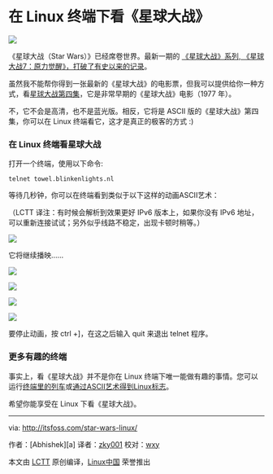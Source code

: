 在 Linux 终端下看《星球大战》
================================================================================
![](http://itsfoss.com/wp-content/uploads/2015/12/Star-Wars-Linux-Terminal-2.png)

《星球大战（Star Wars）》已经席卷世界。最新一期的 [《星球大战》系列, 《星球大战7：原力觉醒》，打破了有史以来的记录][1]。

虽然我不能帮你得到一张最新的《星球大战》的电影票，但我可以提供给你一种方式，看[星球大战第四集][2]，它是非常早期的《星球大战》电影（1977 年）。


不，它不会是高清，也不是蓝光版。相反，它将是 ASCII 版的《星球大战》第四集，你可以在 Linux 终端看它，这才是真正的极客的方式 :)

### 在 Linux 终端看星球大战 ###

打开一个终端，使用以下命令:
    
	telnet towel.blinkenlights.nl

等待几秒钟，你可以在终端看到类似于以下这样的动画ASCII艺术：

（LCTT 译注：有时候会解析到效果更好 IPv6 版本上，如果你没有 IPv6 地址，可以重新连接试试；另外似乎线路不稳定，出现卡顿时稍等。）

![](http://itsfoss.com/wp-content/uploads/2015/12/Star-Wars-Linux-Terminal.png)

它将继续播映……

![](http://itsfoss.com/wp-content/uploads/2015/12/Star-Wars-Linux-Terminal-1.png)

![](http://itsfoss.com/wp-content/uploads/2015/12/Star-Wars-Linux-Terminal-2.png)

![](http://itsfoss.com/wp-content/uploads/2015/12/Star-Wars-Linux-Terminal-3.png)

![](http://itsfoss.com/wp-content/uploads/2015/12/Star-Wars-Linux-Terminal-5.png)

要停止动画，按 ctrl +]，在这之后输入 quit 来退出 telnet 程序。

### 更多有趣的终端 ###

事实上，看《星球大战》并不是你在 Linux 终端下唯一能做有趣的事情。您可以运行[终端里的列车][3]或[通过ASCII艺术得到Linux标志][4]。

希望你能享受在 Linux 下看《星球大战》。

--------------------------------------------------------------------------------

via: http://itsfoss.com/star-wars-linux/

作者：[Abhishek][a]
译者：[zky001](https://github.com/zky001)
校对：[wxy](https://github.com/wxy)

本文由 [LCTT](https://github.com/LCTT/TranslateProject) 原创编译，[Linux中国](https://linux.cn/) 荣誉推出

[1]:http://www.gamespot.com/articles/star-wars-7-breaks-thursday-night-movie-opening-re/1100-6433246/
[2]:http://www.imdb.com/title/tt0076759/
[3]:http://itsfoss.com/ubuntu-terminal-train/
[4]:http://itsfoss.com/display-linux-logo-in-ascii/
